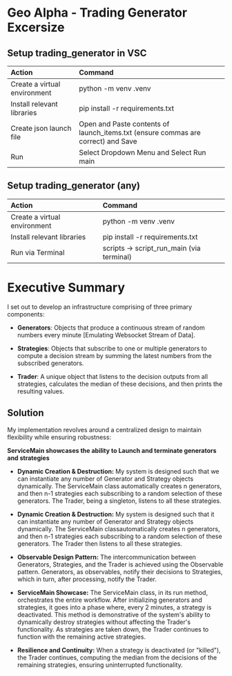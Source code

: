 # **Geo Alpha** - Trading Generator Excersize 

## Setup trading_generator in VSC

|Action|Command
| :-| :-
|Create a virtual environment| python -m venv .venv
|Install relevant libraries | pip install -r requirements.txt|
|Create json launch file| Open and Paste contents of launch_items.txt (ensure commas are correct) and Save|
|Run|Select Dropdown Menu and Select Run main|


## Setup trading_generator (any)

|Action|Command
| :-| :-
|Create a virtual environment| python -m venv .venv
|Install relevant libraries | pip install -r requirements.txt|
|Run via Terminal|scripts -> script_run_main (via terminal)|


# Executive Summary

I set out to develop an infrastructure comprising of three primary components:

- **Generators**: Objects that produce a continuous stream of random numbers every minute [Emulating Websocket Stream of Data].

- **Strategies**: Objects that subscribe to one or multiple generators to compute a decision stream by summing the latest numbers from the subscribed generators.

- **Trader**: A unique object that listens to the decision outputs from all strategies, calculates the median of these decisions, and then prints the resulting values.

## Solution

My implementation revolves around a centralized design to maintain flexibility while ensuring robustness:

**ServiceMain showcases the ability to Launch and terminate generators and strategies**

- **Dynamic Creation & Destruction:** My system is designed such that we can instantiate any number of Generator and Strategy objects dynamically. The ServiceMain class automatically creates n generators, and then n-1 strategies each subscribing to a random selection of these generators. The Trader, being a singleton, listens to all these strategies.
- **Dynamic Creation & Destruction:** My system is designed such that it can instantiate any number of Generator and Strategy objects dynamically. The ServiceMain classautomatically creates n generators, and then n-1 strategies each subscribing to a random selection of these generators. The Trader then listens to all these strategies.

- **Observable Design Pattern:** The intercommunication between Generators, Strategies, and the Trader is achieved using the Observable pattern. Generators, as observables, notify their decisions to Strategies, which in turn, after processing, notify the Trader.

- **ServiceMain Showcase:** The ServiceMain class, in its run method, orchestrates the entire workflow. After initializing generators and strategies, it goes into a phase where, every 2 minutes, a strategy is deactivated. This method is demonstrative of the system's ability to dynamically destroy strategies without affecting the Trader's functionality. As strategies are taken down, the Trader continues to function with the remaining active strategies.

- **Resilience and Continuity:** When a strategy is deactivated (or "killed"), the Trader continues, computing the median from the decisions of the remaining strategies, ensuring uninterrupted functionality.
